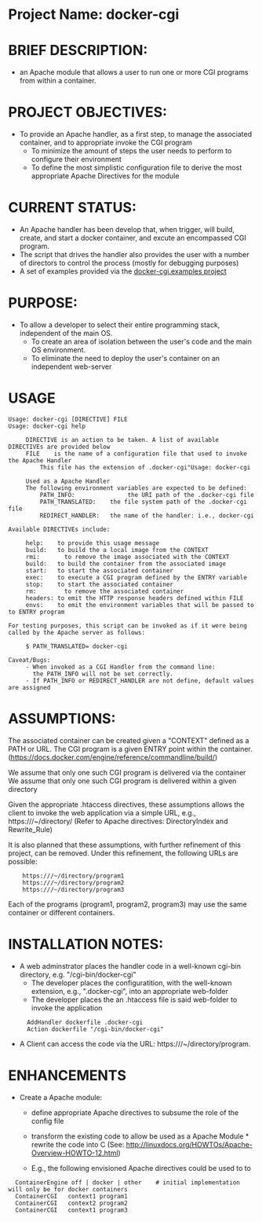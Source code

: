 # Project Name: docker-cgi

# BRIEF DESCRIPTION:
  * an Apache module that allows a user to run one or more CGI programs from within a container.

# PROJECT OBJECTIVES:
  * To provide an Apache handler, as a first step, to manage the associated container, and to appropriate invoke the CGI program
	* To minimize the amount of steps the user needs to perform to configure their environment
	* To define the most simplistic configuration file to derive the most appropriate Apache Directives for the module

# CURRENT STATUS:
  * An Apache handler has been develop that, when trigger, will build, create, and start a docker container, and excute an encompassed CGI program.
  * The script that drives the handler also provides the user with a number of directors to control the process (mostly for debugging purposes)
  * A set of examples provided via the [docker-cgi.examples project](https://github.com/csuntechlab/docker-cgi.examples) 

# PURPOSE:
  * To allow a developer to select their entire programming stack, independent of the main OS.
	* To create an area of isolation between the user's code and the main OS environment.
	* To eliminate the need to deploy the user's container on an independent web-server

# USAGE
```$ ./docker-cgi help ../docker-cgi.examples/cat.docker-cgi
Usage: docker-cgi [DIRECTIVE] FILE
Usage: docker-cgi help

	 DIRECTIVE is an action to be taken. A list of available DIRECTIVEs are provided below
	 FILE	 is the name of a configuration file that used to invoke the Apache Handler
		 This file has the extension of .docker-cgi"Usage: docker-cgi

	 Used as a Apache Handler
	 The following environment variables are expected to be defined:
		 PATH_INFO:		          the URI path of the .docker-cgi file
		 PATH_TRANSLATED:    the file system path of the .docker-cgi file
		 REDIRECT_HANDLER:   the name of the handler: i.e., docker-cgi

Available DIRECTIVEs include:

	 help:	  to provide this usage message
	 build:	  to build the a local image from the CONTEXT
	 rmi:	    to remove the image associated with the CONTEXT
	 build:	  to build the container from the associated image
	 start:	  to start the associated container
	 exec:	  to execute a CGI program defined by the ENTRY variable
	 stop:	  to start the associated container
	 rm:	    to remove the associated container
	 headers: to emit the HTTP response headers defined within FILE
	 envs:	  to emit the environment variables that will be passed to to ENTRY program

For testing purposes, this script can be invoked as if it were being called by the Apache server as follows:

	 $ PATH_TRANSLATED= docker-cgi 

Caveat/Bugs:
	 - When invoked as a CGI Handler from the command line:
	   the PATH_INFO will not be set correctly.
	 - If PATH_INFO or REDIRECT_HANDLER are not define, default values are assigned
```

# ASSUMPTIONS:
  The associated container can be created given a "CONTEXT" defined as a PATH or URL.
  The CGI program is a given ENTRY point within the container.
     (https://docs.docker.com/engine/reference/commandline/build/)

  We assume that only one such CGI program is delivered via the container
  We assume that only one such CGI program is delivered within a given directory

  Given the appropriate .htaccess directives, these assumptions allows the client to invoke the web application via a simple URL, e.g., https:///~/directory/
  (Refer to Apache directives: DirectoryIndex and Rewrite_Rule)

  It is also planned that these assumptions, with further refinement of this project, can be removed.
  Under this refinement, the following URLs are possible:
```
    https:///~/directory/program1
    https:///~/directory/program2
    https:///~/directory/program3
```
  Each of the programs (program1, program2, program3) may use the same container or different containers.

# INSTALLATION NOTES:
  * A web adminstrator places the handler code in a well-known cgi-bin directory, e.g. "/cgi-bin/docker-cgi"
	* The developer places the configuratition, with the well-known extension, e.g., ".docker-cgi", into an appropriate web-folder
	* The developer places the an .htaccess file is said web-folder to invoke the application
    ```
      AddHandler dockerfile .docker-cgi
      Action dockerfile "/cgi-bin/docker-cgi"
    ```
  * A Client can access the code via the URL: https:///~/directory/program.<extention>

# ENHANCEMENTS
  * Create a Apache module:
    * define appropriate Apache directives to subsume the role of the config file
    * transform the existing code to allow be used as a Apache Module
		    * rewrite the code into C (See: http://linuxdocs.org/HOWTOs/Apache-Overview-HOWTO-12.html)

    *	E.g., the following envisioned Apache directives could be used to to 
  ```
    ContainerEngine off | docker | other    # initial implementation will only be for docker containers
    ContainerCGI   context1 program1			
    ContainerCGI   context2 program2
    ContainerCGI   context1 program3
```
